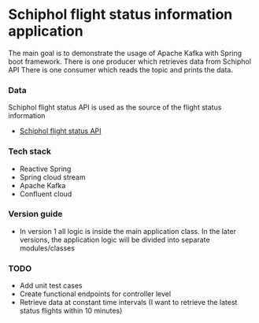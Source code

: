 # Schiphol flight status information application

The main goal is to demonstrate the usage of Apache Kafka with Spring boot framework.
There is one producer which retrieves data from Schiphol API
There is one consumer which reads the topic and prints the data.

### Data
Schiphol flight status API is used as the source of the flight status information

* [Schiphol flight status API](https://developer.schiphol.nl/)

### Tech stack

*   Reactive Spring
*   Spring cloud stream
*   Apache Kafka
*   Confluent cloud

### Version guide

*   In version 1 all logic is inside the main application class. In the later versions, the application logic will be divided into separate modules/classes

### TODO

*   Add unit test cases
*   Create functional endpoints for controller level
*   Retrieve data at constant time intervals (I want to retrieve the latest status flights within 10 minutes)